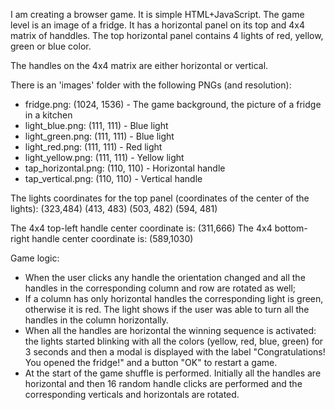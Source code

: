 I am creating a browser game. It is simple HTML+JavaScript.
The game level is an image of a fridge. It has a horizontal panel on its top and 4x4 matrix of handdles. The top horizontal panel contains 4 lights of red, yellow, green or blue color.

The handles on the 4x4 matrix are either horizontal or vertical.


There is an 'images' folder with the following PNGs (and resolution):
- fridge.png: (1024, 1536) - The game background, the picture of a fridge in a kitchen
- light_blue.png: (111, 111) - Blue light
- light_green.png: (111, 111) - Blue light
- light_red.png: (111, 111) - Red light
- light_yellow.png: (111, 111) - Yellow light
- tap_horizontal.png: (110, 110) - Horizontal handle
- tap_vertical.png: (110, 110) -  Vertical handle

The lights coordinates for the top panel (coordinates of the center of the lights):
(323,484) (413, 483) (503, 482) (594, 481)

The 4x4 top-left handle center coordinate is: (311,666)
The 4x4 bottom-right handle center coordinate is: (589,1030)

Game logic:
- When the user clicks any handle the orientation changed and all the handles in the corresponding column and row are rotated as well;
- If a column has only horizontal handles the corresponding light is green, otherwise it is red. The light shows if the user was able to turn all the handles in the column horizontally.
- When all the handles are horizontal the winning sequence is activated: the lights started blinking with all the colors (yellow, red, blue, green) for 3 seconds and then a modal is displayed with the label "Congratulations! You opened the fridge!" and a button "OK" to restart a game.
- At the start of the game shuffle is performed. Initially all the handles are horizontal and then 16 random handle clicks are performed and the corresponding verticals and horizontals are rotated.